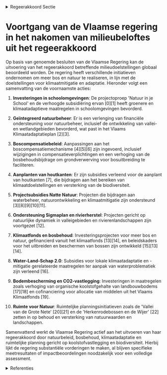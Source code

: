 

<details>
        <summary>Regeerakkoord Sectie </summary>
        <p>2.3.2 Meer bos en natuur als onderdeel van klimaataanpak Ook buiten het Natura 2000-beleid zetten we natuur actief in om de klimaatverandering te milderen. Bossen, moerassen en graslanden leggen koolstof vast en bufferen wateroverlast, droogte en hitte-effecten. We herstellen gezonde ecosystemen en realiseren versneld een sterk samenhangend geheel van natuur-, bos- en valleigebieden, die kwaliteitsvol ingericht worden. We vrijwaren bestaande waardevolle bossen maximaal en zorgen voor een snelle, effectieve boscompensatie. We leggen tegen 2030 10.000 ha bijkomend bos aan, waarvan 4.000 ha tijdens deze regeerperiode. Hiermee komen we tegemoet aan de grote vraag naar beleefbaar groen in dichtbevolkte of bosarme gebieden. Samen met de waterbeheerders herstellen we de natuurlijke dynamiek in valleigebieden. We benutten de bergingscapaciteit van beek- en rivierlandschappen maximaal, en creëren waar wenselijk bijkomende natte natuur. We werken het geactualiseerd Sigmaplan en het project Rivierherstel Leie verder af en maken een gebieds-gericht programma op voor herstel en inrichting van (gedegradeerde) wetlands met oog op waterbe-heersing, natuurontwikkeling en klimaatmitigatie. De komende tien jaar willen we netto geen koolstof uit onze bodems verliezen. Naast inspanningen om meer koolstof vast te leggen in landbouwbodems, moeten we meer koolstof opslaan in bossen, waterrijke gebieden en (half) natuurlijke graslanden. We investeren daartoe in bijkomende bossen en natte natuur, beheren (half)natuurlijke graslanden, bossen en waterrijke gebieden gerichter. We maken werk van een bodemkoolstofmonitoringnetwerk. Investeringen in natuur en bos als klimaatbuffers worden o.a. ondersteund vanuit het klimaatfonds. </p>
        </details> 

# Voortgang van de Vlaamse regering in het nakomen van milieubeloftes uit het regeerakkoord

Op basis van genoemde besluiten van de Vlaamse Regering kan de uitvoering van het regeerakkoord betreffende milieudoelstellingen globaal beoordeeld worden. De regering heeft verschillende initiatieven ondernomen om meer bos en natuur te realiseren, in lijn met de doelstellingen voor klimaatmitigatie en adaptatie. Hieronder volgt een samenvatting van de voornaamste acties:

1. **Investeringen in schoolomgevingen**: De projectoproep 'Natuur in je School' en de verhoogde subsidiëring ervan \[0\]\[1\] heeft groenere en klimaatadaptieve maatregelen in schoolomgevingen bevorderd.

2. **Geïntegreerd natuurbeheer**: Er is een verlenging van financiële ondersteuning voor natuurbeheer, inclusief de ontwikkeling van vallei- en wetlandgebieden bevorderd, wat past in het Vlaams Klimaatadaptatieplan \[2\]\[3\].

3. **Boscompensatiebeleid**: Aanpassingen aan het boscompensatiemechanisme \[4\]\[5\]\[6\] zijn ingevoerd, inclusief wijzigingen in compensatieverplichtingen en een verhoging van de bosbehoudsbijdrage om grondverwerving voor bosuitbreiding te faciliteren.

4. **Aanplanten van houtkanten**: Er zijn subsidies verleend voor de aanplant van houtkanten \[7\], die bijdragen aan het bereiken van klimaatdoelstellingen en versterking van de biodiversiteit.

5. **Projectsubsidies Natte Natuur**: Projecten die bijdragen aan waterbeheer, natuurontwikkeling en klimaatmitigatie zijn ondersteund \[3\]\[8\]\[9\]\[10\]\[11\].

6. **Ondersteuning Sigmaplan en rivierherstel**: Projecten gericht op natuurlijke dynamiek in valleigebieden en rivierenlandschappen zijn voortgezet \[12\].

7. **Klimaatfonds en bosbehoud**: Investeringsprojecten voor meer bos en natuur, gefinancierd vanuit het klimaatfonds \[13\]\[14\], en beleidskaders voor het uitbreiden en beschermen van bossen zijn ontwikkeld \[15\]\[13\]\[14\].

8. **Water-Land-Schap 2.0**: Subsidies voor lokale klimaatadaptatie en -mitigatie gerelateerde maatregelen ter aanpak van waterproblematiek zijn verleend \[16\].

9. **Bodembescherming en CO2-vastlegging**: Investeringen in maatregelen zoals verhoging van organische koolstofgehalte van landbouwbodems \[17\]\[18\] en cofinanciering voor allocatie van middelen uit het Vlaams Klimaatfonds \[19\].

10. **Ruimte voor Natuur**: Ruimtelijke planningsinitiatieven zoals de 'Vallei van de Grote Nete' \[20\]\[21\] en de 'Herkenrodebossen en de Wijer' \[22\] zetten in op behoud en versterking van natuurwaarden en landschappen.

Samenvattend werkt de Vlaamse Regering actief aan het uitvoeren van haar regeerakkoord door natuurbeleid, bosbehoud, klimaatadaptatie en ruimtelijke planning gericht op koolstofvastlegging en biodiversiteit. Hierbij lijkt de regering substantiële vorderingen te maken, al blijven specifieke meetresultaten of impactbeoordelingen noodzakelijk voor een volledige assessment.

<details>
        <summary> Referenties</summary>
        **[\[0\]](https://beslissingenvlaamseregering.vlaanderen.be/?search=Projectoproep%20%27Natuur%20in%20je%20school%202023%27&dateOption=select&startDate=2023-03-31T08%3A00%3A00Z&endDate=2023-03-31T08%3A00%3A00Z)** : **(2023-03-31)** Projectoproep 'Natuur in je school 2023' 

**[\[1\]](https://beslissingenvlaamseregering.vlaanderen.be/?search=Projectoproep%20%27Natuur%20in%20je%20school%27%202023%3A%20bijkomend%20budget&dateOption=select&startDate=2023-12-22T09%3A00%3A00Z&endDate=2023-12-22T09%3A00%3A00Z)** : **(2023-12-22)** Projectoproep 'Natuur in je school' 2023: bijkomend budget 

**[\[2\]](https://beslissingenvlaamseregering.vlaanderen.be/?search=Verlenging%20verhoogde%20subsidi%C3%ABring%20van%20planning%2C%20ontwikkeling%20en%20uitvoering%20van%20ge%C3%AFntegreerd%20natuurbeheer&dateOption=select&startDate=2023-03-17T09%3A00%3A00Z&endDate=2023-03-17T09%3A00%3A00Z)** : **(2023-03-17)** Verlenging verhoogde subsidiëring van planning, ontwikkeling en uitvoering van geïntegreerd natuurbeheer 

**[\[3\]](https://beslissingenvlaamseregering.vlaanderen.be/?search=Verlenging%20verhoogde%20subsidi%C3%ABring%20van%20planning%2C%20ontwikkeling%20en%20uitvoering%20van%20ge%C3%AFntegreerd%20natuurbeheer&dateOption=select&startDate=2023-06-30T08%3A00%3A00Z&endDate=2023-06-30T08%3A00%3A00Z)** : **(2023-06-30)** Verlenging verhoogde subsidiëring van planning, ontwikkeling en uitvoering van geïntegreerd natuurbeheer 

**[\[4\]](https://beslissingenvlaamseregering.vlaanderen.be/?search=Aanpassing%20boscompensatiemechanisme&dateOption=select&startDate=2023-12-22T09%3A00%3A00Z&endDate=2023-12-22T09%3A00%3A00Z)** : **(2023-12-22)** Aanpassing boscompensatiemechanisme 

**[\[5\]](https://beslissingenvlaamseregering.vlaanderen.be/?search=Wijziging%20boscompensatiemechanisme%3A%20optrekken%20bosbehoudsbijdrage&dateOption=select&startDate=2023-10-06T08%3A00%3A00Z&endDate=2023-10-06T08%3A00%3A00Z)** : **(2023-10-06)** Wijziging boscompensatiemechanisme: optrekken bosbehoudsbijdrage 

**[\[6\]](https://beslissingenvlaamseregering.vlaanderen.be/?search=Wijziging%20boscompensatiemechanisme%3A%20optrekken%20bosbehoudsbijdrage&dateOption=select&startDate=2023-12-22T09%3A00%3A00Z&endDate=2023-12-22T09%3A00%3A00Z)** : **(2023-12-22)** Wijziging boscompensatiemechanisme: optrekken bosbehoudsbijdrage 

**[\[7\]](https://beslissingenvlaamseregering.vlaanderen.be/?search=Vlaams%20Klimaatfonds%3A%20projectoproep%20%27aanplant%20houtkanten%20lokale%20besturen%27&dateOption=select&startDate=2022-12-16T09%3A00%3A00Z&endDate=2022-12-16T09%3A00%3A00Z)** : **(2022-12-16)** Vlaams Klimaatfonds: projectoproep 'aanplant houtkanten lokale besturen' 

**[\[8\]](https://beslissingenvlaamseregering.vlaanderen.be/?search=Vlaams%20standpunt%20Natuurherstelwet&dateOption=select&startDate=2023-04-21T08%3A00%3A00Z&endDate=2023-04-21T08%3A00%3A00Z)** : **(2023-04-21)** Vlaams standpunt Natuurherstelwet 

**[\[9\]](https://beslissingenvlaamseregering.vlaanderen.be/?search=Ontwerp%20van%20samenwerkingsovereenkomst%20Regionale%20Landschappen%20ter%20ondersteuning%20van%20hun%20bijdrage%20aan%20de%20uitvoering%20van%20het%20Vlaams%20Klimaatadaptatieplan&dateOption=select&startDate=2023-08-31T08%3A00%3A00Z&endDate=2023-08-31T08%3A00%3A00Z)** : **(2023-08-31)** Ontwerp van samenwerkingsovereenkomst Regionale Landschappen ter ondersteuning van hun bijdrage aan de uitvoering van het Vlaams Klimaatadaptatieplan 

**[\[10\]](https://beslissingenvlaamseregering.vlaanderen.be/?search=Plan%20Vlaamse%20Veerkracht%3A%20wijziging%20subsidiebesluit%20inrichtingen%20en%20aankopen%20in%20het%20kader%20van%20natte%20natuur%20%28Blue%20deal%29&dateOption=select&startDate=2021-04-30T08%3A00%3A00Z&endDate=2021-04-30T08%3A00%3A00Z)** : **(2021-04-30)** Plan Vlaamse Veerkracht: wijziging subsidiebesluit inrichtingen en aankopen in het kader van natte natuur (Blue deal) 

**[\[11\]](https://beslissingenvlaamseregering.vlaanderen.be/?search=Plan%20Vlaamse%20Veerkracht%3A%20subsidieregels%20voor%20de%20uitvoering%20van%20maatregelen%20met%20een%20gunstig%20effect%20op%20milieu%2C%20klimaat%20of%20biodiversiteit&dateOption=select&startDate=2021-09-10T08%3A00%3A00Z&endDate=2021-09-10T08%3A00%3A00Z)** : **(2021-09-10)** Plan Vlaamse Veerkracht: subsidieregels voor de uitvoering van maatregelen met een gunstig effect op milieu, klimaat of biodiversiteit 

**[\[12\]](https://beslissingenvlaamseregering.vlaanderen.be/?search=Vlaams%20Klimaatfonds%3A%20%E2%80%98Minder%20wateroverlast%20en%20droogte%20door%20een%20herstel%20van%20valleien%20en%20wetlands%20in%20het%20Demer-%20en%20het%20IJzerbekken%E2%80%99&dateOption=select&startDate=2023-12-22T09%3A00%3A00Z&endDate=2023-12-22T09%3A00%3A00Z)** : **(2023-12-22)** Vlaams Klimaatfonds: ‘Minder wateroverlast en droogte door een herstel van valleien en wetlands in het Demer- en het IJzerbekken’ 

**[\[13\]](https://beslissingenvlaamseregering.vlaanderen.be/?search=Bosuitbreidingsdecreet&dateOption=select&startDate=2022-05-13T08%3A00%3A00Z&endDate=2022-05-13T08%3A00%3A00Z)** : **(2022-05-13)** Bosuitbreidingsdecreet 

**[\[14\]](https://beslissingenvlaamseregering.vlaanderen.be/?search=Bosuitbreidingsdecreet&dateOption=select&startDate=2022-02-18T09%3A00%3A00Z&endDate=2022-02-18T09%3A00%3A00Z)** : **(2022-02-18)** Bosuitbreidingsdecreet 

**[\[15\]](https://beslissingenvlaamseregering.vlaanderen.be/?search=Bosuitbreidingsdecreet&dateOption=select&startDate=2021-07-19T18%3A30%3A00Z&endDate=2021-07-19T18%3A30%3A00Z)** : **(2021-07-19)** Bosuitbreidingsdecreet 

**[\[16\]](https://beslissingenvlaamseregering.vlaanderen.be/?search=Water-Land-Schap%202.0%3A%20subsidiebesluiten&dateOption=select&startDate=2023-04-28T08%3A00%3A00Z&endDate=2023-04-28T08%3A00%3A00Z)** : **(2023-04-28)** Water-Land-Schap 2.0: subsidiebesluiten 

**[\[17\]](https://beslissingenvlaamseregering.vlaanderen.be/?search=Plan%20Vlaamse%20Veerkracht%3A%20subsidieregels%20voor%20de%20uitvoering%20van%20maatregelen%20met%20een%20gunstig%20effect%20op%20milieu%2C%20klimaat%20of%20biodiversiteit&dateOption=select&startDate=2021-07-16T06%3A00%3A00Z&endDate=2021-07-16T06%3A00%3A00Z)** : **(2021-07-16)** Plan Vlaamse Veerkracht: subsidieregels voor de uitvoering van maatregelen met een gunstig effect op milieu, klimaat of biodiversiteit 

**[\[18\]](https://beslissingenvlaamseregering.vlaanderen.be/?search=925.000%20euro%20naar%20het%20Departement%20Landbouw%20en%20Visserij%20voor%20de%20maatregel%20%27verhogen%20van%20het%20effectieve%20organische%20koolstofgehalte%20van%20bouwland%20via%20het%20teeltplan%27&dateOption=select&startDate=2021-07-16T06%3A00%3A00Z&endDate=2021-07-16T06%3A00%3A00Z)** : **(2021-07-16)** 925.000 euro naar het Departement Landbouw en Visserij voor de maatregel 'verhogen van het effectieve organische koolstofgehalte van bouwland via het teeltplan' 

**[\[19\]](https://beslissingenvlaamseregering.vlaanderen.be/?search=Visienota%20%27Cofinanciering%20in%20functie%20van%20de%20kosteneffici%C3%ABntie%20voor%20allocatie%20van%20middelen%20uit%20het%20Vlaams%20Klimaatfonds%20voor%20Vlaamse%20mitigatiemaatregelen%27&dateOption=select&startDate=2020-09-11T08%3A00%3A00Z&endDate=2020-09-11T08%3A00%3A00Z)** : **(2020-09-11)** Visienota 'Cofinanciering in functie van de kostenefficiëntie voor allocatie van middelen uit het Vlaams Klimaatfonds voor Vlaamse mitigatiemaatregelen' 

**[\[20\]](https://beslissingenvlaamseregering.vlaanderen.be/?search=Opstart%20ge%C3%AFntegreerd%20planningsproces%20gewestelijk%20ruimtelijk%20uitvoeringsplan%20%E2%80%98Vallei%20van%20de%20Grote%20Nete%20van%20E313%20tot%20Hellebrug%E2%80%99&dateOption=select&startDate=2021-12-17T09%3A00%3A00Z&endDate=2021-12-17T09%3A00%3A00Z)** : **(2021-12-17)** Opstart geïntegreerd planningsproces gewestelijk ruimtelijk uitvoeringsplan ‘Vallei van de Grote Nete van E313 tot Hellebrug’ 

**[\[21\]](https://beslissingenvlaamseregering.vlaanderen.be/?search=GRUP%20%27Vallei%20van%20de%20Kleine%20Nete%20en%20Aa%20van%20Kasterlee%20tot%20Grobbendonk%E2%80%99%20en%20wijziging%20beschermd%20cultuur-historisch%20landschap%20%27Snepkensvijver%20met%20omgeving%20%28Grote%20Heide%2C%20Schoutenheide%29%27&dateOption=select&startDate=2023-12-11T17%3A00%3A00Z&endDate=2023-12-11T17%3A00%3A00Z)** : **(2023-12-11)** GRUP 'Vallei van de Kleine Nete en Aa van Kasterlee tot Grobbendonk’ en wijziging beschermd cultuur-historisch landschap 'Snepkensvijver met omgeving (Grote Heide, Schoutenheide)' 

**[\[22\]](https://beslissingenvlaamseregering.vlaanderen.be/?search=Opstart%20ge%C3%AFntegreerd%20planningsproces%20gewestelijk%20ruimtelijk%20uitvoeringsplan%20%E2%80%98Herkenrodebossen%20en%20de%20Wijer%E2%80%99&dateOption=select&startDate=2021-09-03T10%3A00%3A00Z&endDate=2021-09-03T10%3A00%3A00Z)** : **(2021-09-03)** Opstart geïntegreerd planningsproces gewestelijk ruimtelijk uitvoeringsplan ‘Herkenrodebossen en de Wijer’ 
        </details> 

